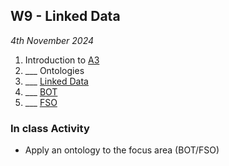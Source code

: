 ## W9 - Linked Data

*4th November 2024*

1. Introduction to [A3](/Assingnments/A3)
1. ___ Ontologies
1. ___ [Linked Data](/41934/Concepts/LinkedData)
1. ___ [BOT](/41934/Concepts/BOT)
2. ___ [FSO](/41934/Concepts/FSO)

### In class Activity
* Apply an ontology to the focus area (BOT/FSO)
